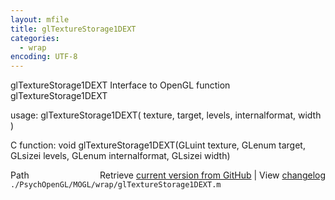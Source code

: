 ```yaml
---
layout: mfile
title: glTextureStorage1DEXT
categories:
  - wrap
encoding: UTF-8
---
```


glTextureStorage1DEXT  Interface to OpenGL function glTextureStorage1DEXT

usage:  glTextureStorage1DEXT\( texture, target, levels, internalformat, width \)

C function:  void glTextureStorage1DEXT\(GLuint texture, GLenum target, GLsizei levels, GLenum internalformat, GLsizei width\)


<div class="code_header" style="text-align:right;">
  <span style="float:left;">Path&nbsp;&nbsp;</span> <span class="counter">Retrieve <a href=
  "https://raw.github.com/Psychtoolbox-3/Psychtoolbox-3/beta/./PsychOpenGL/MOGL/wrap/glTextureStorage1DEXT.m">current version from GitHub</a> | View <a href=
  "https://github.com/Psychtoolbox-3/Psychtoolbox-3/commits/beta/./PsychOpenGL/MOGL/wrap/glTextureStorage1DEXT.m">changelog</a></span>
</div>
<div class="code">
  <code>./PsychOpenGL/MOGL/wrap/glTextureStorage1DEXT.m</code>
</div>
